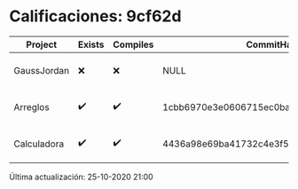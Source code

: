 # Calificaciones: 9cf62d
|Project|Exists|Compiles|CommitHash|CommitDate|CheckDate|Comments|
|-|-|-|-|-|-|-|
|GaussJordan|❌|❌|NULL|NULL|25-10-2020 21:00:28|No se encontró el archivo en PracticasComputacionI/GaussJordan/GaussJordan.cpp|
|Arreglos|✔️|✔️|1cbb6970e3e0606715ec0ba7a66e8581571c7353|22-10-2020 20:18:14|22-10-2020 21:17:48|nan|
|Calculadora|✔️|✔️|4436a98e69ba41732c4e3f5ed8a1ec2d42ca5233|08-10-2020 21:35:59|15-10-2020 21:23:40|nan|

Última actualización: 25-10-2020 21:00